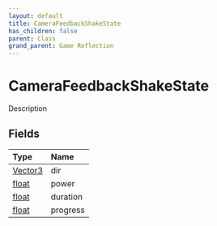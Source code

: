 ```yaml
---
layout: default
title: CameraFeedbackShakeState
has_children: false
parent: Class
grand_parent: Game Reflection
---
```

# CameraFeedbackShakeState
Description 

## Fields

| Type | Name |
|:----------|:--------------|
| [Vector3](/riftbreaker-wiki/docs/game-reflection/classes/vector3/) | dir |
| [float](/riftbreaker-wiki/docs/game-reflection/components/float/) | power |
| [float](/riftbreaker-wiki/docs/game-reflection/components/float/) | duration |
| [float](/riftbreaker-wiki/docs/game-reflection/components/float/) | progress |

